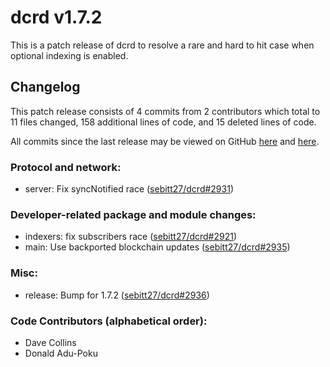 # dcrd v1.7.2

This is a patch release of dcrd to resolve a rare and hard to hit case when
optional indexing is enabled.

## Changelog

This patch release consists of 4 commits from 2 contributors which total to 11
files changed, 158 additional lines of code, and 15 deleted lines of code.

All commits since the last release may be viewed on GitHub
[here](https://github.com/sebitt27/dcrd/compare/release-v1.7.1...release-v1.7.2) and
[here](https://github.com/sebitt27/dcrd/compare/blockchain/v4.0.0...blockchain/v4.0.1).

### Protocol and network:

- server: Fix syncNotified race ([sebitt27/dcrd#2931](https://github.com/sebitt27/dcrd/pull/2931))

### Developer-related package and module changes:

- indexers: fix subscribers race ([sebitt27/dcrd#2921](https://github.com/sebitt27/dcrd/pull/2921))
- main: Use backported blockchain updates ([sebitt27/dcrd#2935](https://github.com/sebitt27/dcrd/pull/2935))

### Misc:

- release: Bump for 1.7.2 ([sebitt27/dcrd#2936](https://github.com/sebitt27/dcrd/pull/2936))

### Code Contributors (alphabetical order):

- Dave Collins
- Donald Adu-Poku
